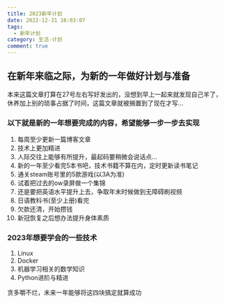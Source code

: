 ```yaml
---
title: 2023新年计划
date: 2022-12-31 16:03:07
tags:
  - 新年计划
category: 生活-计划
comment: true
---
```


## 在新年来临之际，为新的一年做好计划与准备

本来这篇文章打算在27号左右写好发出的，没想到早上一起来就发现自己羊了，休养加上别的琐事占据了时间，这篇文章就被搁置到了现在才写...

### 以下就是新的一年想要完成的内容，希望能够一步一步去实现

1. 每周至少更新一篇博客文章
2. 技术上更加精进
3. 人际交往上能够有所提升，最起码要稍微会说话点...
4. 新的一年至少看完5本书吧，技术书籍不算在内，定时更新读书笔记
5. 通关steam账号里的5款游戏(以3A为准)
6. 试着把过去的ow录屏做一个集锦
7. 还是要把英语水平提升上去，争取年末时候做到无障碍刷视频
8. 日语教科书(至少上册)看完
9. 欠款还清，开始攒钱
10. 新冠恢复之后想办法提升身体素质

### 2023年想要学会的一些技术

1. Linux
2. Docker
3. 机器学习相关的数学知识
4. Python进阶与精进

贪多嚼不烂，未来一年能够将这四块搞定就算成功
